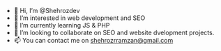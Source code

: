 - 👋 Hi, I’m @Shehrozdev
- 👀 I’m interested in web development and SEO
- 🌱 I’m currently learning JS & PHP
- 💞️ I’m looking to collaborate on SEO and website dvelopment projects.
- 📫 You can contact me on shehrozrramzan@gmail.com

<!---
Shehrozdev/Shehrozdev is a ✨ special ✨ repository because its `README.md` (this file) appears on your GitHub profile.
You can click the Preview link to take a look at your changes.
--->

